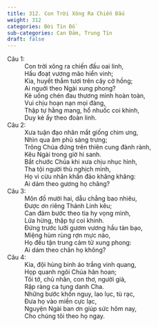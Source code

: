 ```yaml
---
title: 312. Con Trời Xông Ra Chiến Đấu
weight: 312
categories: Đời Tín Đồ
sub-categories: Can Đảm, Trung Tín
draft: false
---
```

<dl><dt>Câu 1:</dt><dd data-verse="1">Con trời xông ra chiến đấu oai linh, <br/>Hầu đoạt vương mão hiển vinh; <br/>Kìa, huyết thắm tươi trên cây cờ hồng; <br/>Ai nguời theo Ngài xung phong? <br/>Kẻ uống chén đau thương mình hoàn toàn, <br/>Vui chịu hoạn nạn mọi đàng, <br/>Thập tự hằng mang, hổ nhuốc coi khinh, <br/>Duy kẻ ấy theo đoàn linh. </dd><dt>Câu 2:</dt><dd data-verse="2">Xưa tuận đạo nhân mắt giống chim ưng, <br/>Nhìn qua âm phủ sáng trưng; <br/>Trông Chúa đứng trên thiên cung đành rành, <br/>Kêu Ngài trong giờ hi sanh. <br/>Bắt chước Chúa khi xưa chịu nhục hình, <br/>Tha tội người thù nghịch mình, <br/>Họ vì cừu nhân khẩn đảo khăng khăng: <br/>Ai dám theo gương họ chăng? </dd><dt>Câu 3:</dt><dd data-verse="3">Môn đồ mười hai, dẫu chẳng bao nhiêu, <br/>Được ơn riêng Thánh Linh kêu; <br/>Can đảm bước theo tia hy vọng mình, <br/>Lửa hừng, thập tự coi khinh. <br/>Đứng trước lưỡi gươm vương hầu tàn bạo, <br/>Miệng hùm rùng rợn mực nào, <br/>Họ đều tận trung cảm tử xung phong: <br/>Ai dám theo chân họ không? </dd><dt>Câu 4:</dt><dd data-verse="4">Kia, đội hùng binh áo trắng vinh quang, <br/>Họp quanh ngôi Chúa hân hoan; <br/>Tôi tớ, chủ nhân, con thơ, người già, <br/>Rập ràng ca tụng danh Cha. <br/>Những bước khốn nguy, lao lục, tù rạc, <br/>Đưa họ vào miền cực lạc, <br/>Nguyện Ngài ban ơn giúp sức hôm nay, <br/>Cho chúng tôi theo họ ngay. </dd></dl>